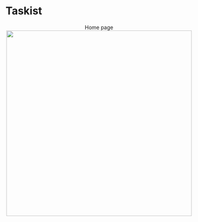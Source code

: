 # Taskist

<p align = "center">
  Home page
  <img src = "https://user-images.githubusercontent.com/117646017/206527688-1d323a78-466f-428c-8c38-e01a1e203751.jpg" height = "500" weight = "250"/>
</p>
